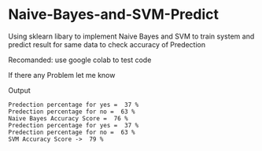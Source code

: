 # Naive-Bayes-and-SVM-Predict
Using sklearn libary to implement Naive Bayes and SVM to train system and predict result for same data to check accuracy of Predection

Recomanded: use google colab to test code

If there any Problem let me know


Output
```
Predection percentage for yes =  37 %
Predection percentage for no =  63 %
Naive Bayes Accuracy Score =  76 %
Predection percentage for yes =  37 %
Predection percentage for no =  63 %
SVM Accuracy Score ->  79 %
```
